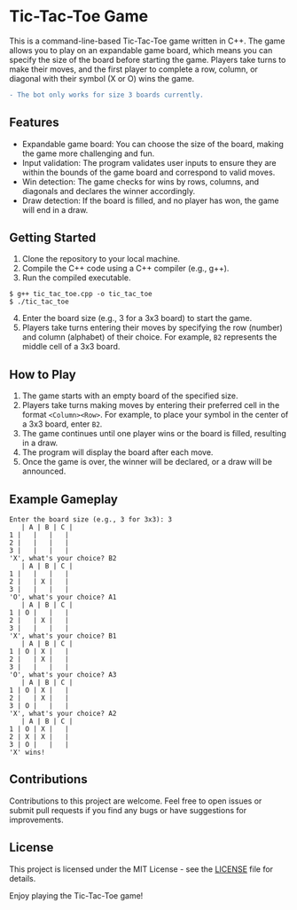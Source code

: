 # Tic-Tac-Toe Game

This is a command-line-based Tic-Tac-Toe game written in C++. The game allows you to play on an expandable game board, which means you can specify the size of the board before starting the game. Players take turns to make their moves, and the first player to complete a row, column, or diagonal with their symbol (X or O) wins the game.

```diff
- The bot only works for size 3 boards currently.
```

## Features

- Expandable game board: You can choose the size of the board, making the game more challenging and fun.
- Input validation: The program validates user inputs to ensure they are within the bounds of the game board and correspond to valid moves.
- Win detection: The game checks for wins by rows, columns, and diagonals and declares the winner accordingly.
- Draw detection: If the board is filled, and no player has won, the game will end in a draw.

## Getting Started

1. Clone the repository to your local machine.
2. Compile the C++ code using a C++ compiler (e.g., g++).
3. Run the compiled executable.

```
$ g++ tic_tac_toe.cpp -o tic_tac_toe
$ ./tic_tac_toe
```

4. Enter the board size (e.g., 3 for a 3x3 board) to start the game.
5. Players take turns entering their moves by specifying the row (number) and column (alphabet) of their choice. For example, `B2` represents the middle cell of a 3x3 board.

## How to Play

1. The game starts with an empty board of the specified size.
2. Players take turns making moves by entering their preferred cell in the format `<Column><Row>`. For example, to place your symbol in the center of a 3x3 board, enter `B2`.
3. The game continues until one player wins or the board is filled, resulting in a draw.
4. The program will display the board after each move.
5. Once the game is over, the winner will be declared, or a draw will be announced.

## Example Gameplay

```
Enter the board size (e.g., 3 for 3x3): 3
   | A | B | C |
1 |   |   |   |
2 |   |   |   |
3 |   |   |   |
'X', what's your choice? B2
   | A | B | C |
1 |   |   |   |
2 |   | X |   |
3 |   |   |   |
'O', what's your choice? A1
   | A | B | C |
1 | O |   |   |
2 |   | X |   |
3 |   |   |   |
'X', what's your choice? B1
   | A | B | C |
1 | O | X |   |
2 |   | X |   |
3 |   |   |   |
'O', what's your choice? A3
   | A | B | C |
1 | O | X |   |
2 |   | X |   |
3 | O |   |   |
'X', what's your choice? A2
   | A | B | C |
1 | O | X |   |
2 | X | X |   |
3 | O |   |   |
'X' wins!
```

## Contributions

Contributions to this project are welcome. Feel free to open issues or submit pull requests if you find any bugs or have suggestions for improvements.

## License

This project is licensed under the MIT License - see the [LICENSE](LICENSE) file for details.

Enjoy playing the Tic-Tac-Toe game!